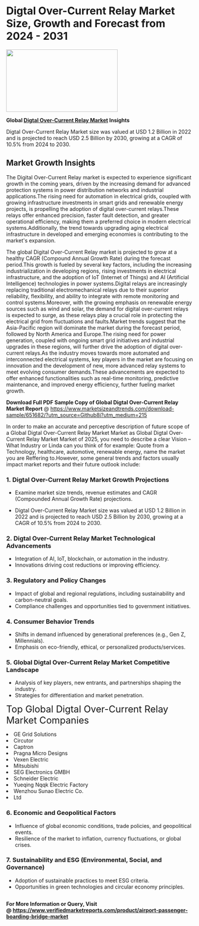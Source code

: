 <H1>Digtal Over-Current Relay Market Size, Growth and Forecast from 2024 - 2031</H1><img class="aligncenter size-medium wp-image-584254" src="https://thirdeyenews.in/wp-content/uploads/2024/09/Global-Market-Research-300x168.jpeg" alt="" width="300" height="168" /><p><strong>Global&nbsp;<a href="https://www.marketsizeandtrends.com/download-sample/651682/?utm_source=Github8j?utm_medium=215">Digtal Over-Current Relay Market</a> Insights</strong></p><p>Digtal Over-Current Relay Market size was valued at USD 1.2 Billion in 2022 and is projected to reach USD 2.5 Billion by 2030, growing at a CAGR of 10.5% from 2024 to 2030.</p><p><h2>Market Growth Insights</h2> <p>The Digital Over-Current Relay market is expected to experience significant growth in the coming years, driven by the increasing demand for advanced protection systems in power distribution networks and industrial applications.The rising need for automation in electrical grids, coupled with growing infrastructure investments in smart grids and renewable energy projects, is propelling the adoption of digital over-current relays.These relays offer enhanced precision, faster fault detection, and greater operational efficiency, making them a preferred choice in modern electrical systems.Additionally, the trend towards upgrading aging electrical infrastructure in developed and emerging economies is contributing to the market's expansion.</p> <p>The global Digital Over-Current Relay market is projected to grow at a healthy CAGR (Compound Annual Growth Rate) during the forecast period.This growth is fueled by several key factors, including the increasing industrialization in developing regions, rising investments in electrical infrastructure, and the adoption of IoT (Internet of Things) and AI (Artificial Intelligence) technologies in power systems.Digital relays are increasingly replacing traditional electromechanical relays due to their superior reliability, flexibility, and ability to integrate with remote monitoring and control systems.Moreover, with the growing emphasis on renewable energy sources such as wind and solar, the demand for digital over-current relays is expected to surge, as these relays play a crucial role in protecting the electrical grid from fluctuations and faults.Market trends suggest that the Asia-Pacific region will dominate the market during the forecast period, followed by North America and Europe.The rising need for power generation, coupled with ongoing smart grid initiatives and industrial upgrades in these regions, will further drive the adoption of digital over-current relays.As the industry moves towards more automated and interconnected electrical systems, key players in the market are focusing on innovation and the development of new, more advanced relay systems to meet evolving consumer demands.These advancements are expected to offer enhanced functionalities such as real-time monitoring, predictive maintenance, and improved energy efficiency, further fueling market growth.</p> <p><span class=""><strong>Download Full PDF Sample Copy of Global Digtal Over-Current Relay Market Report</strong> @ <a href="https://www.marketsizeandtrends.com/download-sample/651682/?utm_source=Github8j?utm_medium=215" target="_blank">https://www.marketsizeandtrends.com/download-sample/651682/?utm_source=Github8j?utm_medium=215</a></span></p><p>In order to make an accurate and perceptive description of future scope of a Global&nbsp;Digtal Over-Current Relay Market Market as Global&nbsp;Digtal Over-Current Relay Market Market of 2025, you need to describe a clear Vision &ndash; What Industry or Linda can you think of for example: Quote from a Technology, healthcare, automotive, renewable energy, name the market you are Reffering to.However, some general trends and factors usually impact market reports and their future outlook include:</p><h3>1.&nbsp;<strong>Digtal Over-Current Relay Market Growth Projections</strong></h3><ul><li>Examine market size trends, revenue estimates and CAGR (Compounded Annual Growth Rate) projections.</li><li><p>Digtal Over-Current Relay Market size was valued at USD 1.2 Billion in 2022 and is projected to reach USD 2.5 Billion by 2030, growing at a CAGR of 10.5% from 2024 to 2030.</p></li></ul><h3>2.&nbsp;<strong>Digtal Over-Current Relay Market Technological Advancements</strong></h3><ul><li>Integration of AI, IoT, blockchain, or automation in the industry.</li><li>Innovations driving cost reductions or improving efficiency.</li></ul><h3>3.&nbsp;<strong>Regulatory and Policy Changes</strong></h3><ul><li>Impact of global and regional regulations, including sustainability and carbon-neutral goals.</li><li>Compliance challenges and opportunities tied to government initiatives.</li></ul><h3>4.&nbsp;<strong>Consumer Behavior Trends</strong></h3><ul><li>Shifts in demand influenced by generational preferences (e.g., Gen Z, Millennials).</li><li>Emphasis on eco-friendly, ethical, or personalized products/services.</li></ul><h3>5.&nbsp;<strong>Global Digtal Over-Current Relay Market Competitive Landscape</strong></h3><ul><li>Analysis of key players, new entrants, and partnerships shaping the industry.</li><li>Strategies for differentiation and market penetration.</li></ul><p data-pm-slice="1 1 []"><span style="color: inherit; font-family: inherit; font-size: 25px;">Top Global Digtal Over-Current Relay Market Companies</span></p><div class="" data-test-id=""><p><li>GE Grid Solutions</li><li> Circutor</li><li> Captron</li><li> Pragna Micro Designs</li><li> Vexen Electric</li><li> Mitsubishi</li><li> SEG Electronics GMBH</li><li> Schneider Electric</li><li> Yueqing Nqqk Electric Factory</li><li> Wenzhou Sunao Electric Co.</li><li> Ltd</li></p></div><h3>6.&nbsp;<strong>Economic and Geopolitical Factors</strong></h3><ul><li>Influence of global economic conditions, trade policies, and geopolitical events.</li><li>Resilience of the market to inflation, currency fluctuations, or global crises.</li></ul><h3>7.&nbsp;<strong>Sustainability and ESG (Environmental, Social, and Governance)</strong></h3><ul><li>Adoption of sustainable practices to meet ESG criteria.</li><li>Opportunities in green technologies and circular economy principles.</li></ul><h2><strong style="font-size: 14px;">For More Information or Query, Visit @&nbsp;</strong><a style="background-color: #ffffff; font-size: 14px;" href="https://www.marketsizeandtrends.com/report/digtal-over-current-relay-market/" target="_blank">https://www.verifiedmarketreports.com/product/airport-passenger-boarding-bridge-market</a></h2>